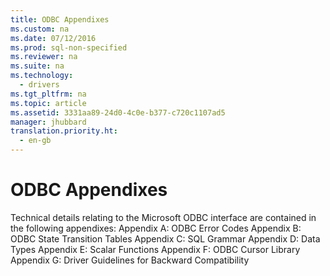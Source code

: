 ```yaml
---
title: ODBC Appendixes
ms.custom: na
ms.date: 07/12/2016
ms.prod: sql-non-specified
ms.reviewer: na
ms.suite: na
ms.technology: 
  - drivers
ms.tgt_pltfrm: na
ms.topic: article
ms.assetid: 3331aa89-24d0-4c0e-b377-c720c1107ad5
manager: jhubbard
translation.priority.ht: 
  - en-gb
---
```

# ODBC Appendixes
<?xml version="1.0" encoding="utf-8"?>
<developerOrientationDocument xmlns="http://ddue.schemas.microsoft.com/authoring/2003/5" xmlns:xlink="http://www.w3.org/1999/xlink" xmlns:xsi="http://www.w3.org/2001/XMLSchema-instance" xsi:schemaLocation="http://ddue.schemas.microsoft.com/authoring/2003/5 http://dduestorage.blob.core.windows.net/ddueschema/developer.xsd">
  <introduction>
    <para>Technical details relating to the Microsoft ODBC interface are contained in the following appendixes:

</para>
    <list class="bullet">
      <listItem>
        <para>
          <legacyLink xlink:href="c06902e4-721d-42e2-b818-05f0e18e4ce0">Appendix A: ODBC Error Codes</legacyLink>
        </para>
      </listItem>
      <listItem>
        <para>
          <legacyLink xlink:href="15088dbe-896f-4296-b397-02bb3d0ac0fb">Appendix B: ODBC State Transition Tables</legacyLink>
        </para>
      </listItem>
      <listItem>
        <para>
          <legacyLink xlink:href="0ee36f09-59e7-4b94-88ca-7ebc0952a3be">Appendix C: SQL Grammar</legacyLink>
        </para>
      </listItem>
      <listItem>
        <para>
          <legacyLink xlink:href="981d49c3-3531-4543-aa75-5bd9e4f67000">Appendix D: Data Types</legacyLink>
        </para>
      </listItem>
      <listItem>
        <para>
          <legacyLink xlink:href="59c7cd5e-32d6-43ab-bac3-7010322d105a">Appendix E: Scalar Functions</legacyLink>
        </para>
      </listItem>
      <listItem>
        <para>
          <legacyLink xlink:href="a03084df-4e48-48ef-917d-4a3fae48a605">Appendix F: ODBC Cursor Library</legacyLink>
        </para>
      </listItem>
      <listItem>
        <para>
          <legacyLink xlink:href="911cd335-f2c0-4d03-9739-1078308a678a">Appendix G: Driver Guidelines for Backward Compatibility</legacyLink>
        </para>
      </listItem>
    </list>
  </introduction>
  <relatedTopics />
</developerOrientationDocument>